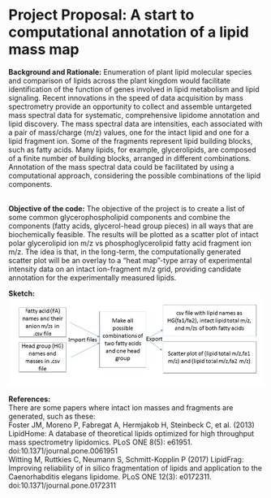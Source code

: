 # **Project Proposal:** A start to computational annotation of a lipid mass map<br/>

**Background and Rationale:** Enumeration of plant lipid molecular species and comparison of lipids across the plant kingdom would facilitate identification of the function of genes involved in lipid metabolism and lipid signaling. Recent innovations in the speed of data acquisition by mass spectrometry provide an opportunity to collect and assemble untargeted mass spectral data for systematic, comprehensive lipidome annotation and lipid discovery. The mass spectral data are intensities, each associated with a pair of mass/charge (m/z) values, one for the intact lipid and one for a lipid fragment ion. Some of the fragments represent lipid building blocks, such as fatty acids. Many lipids, for example, glycerolipids, are composed of a finite number of building blocks, arranged in different combinations. Annotation of the mass spectral data could be facilitated by using a computational approach, considering the possible combinations of the lipid components.  
<br/>

**Objective of the code:** The objective of the project is to create a list of some common glycerophospholipid components and combine the components (fatty acids, glycerol-head group pieces) in all ways that are biochemically feasible. The results will be plotted as a scatter plot of intact polar glycerolipid ion m/z vs phosphoglycerolipid fatty acid fragment ion m/z.  The idea is that, in the long-term, the computationally generated scatter plot will be an overlay to a “heat map”-type array of experimental intensity data on an intact ion-fragment m/z grid, providing candidate annotation for the experimentally measured lipids.
<br/>

**Sketch:** <br/>
<img src="sketch.jpg" alt="sketch_image" width="1000"/>
<br/>

**References:**<br/>There are some papers where intact ion masses and fragments are generated, such as these:<br/>
Foster JM, Moreno P, Fabregat A, Hermjakob H, Steinbeck C, et al. (2013) LipidHome: A database of theoretical lipids optimized for high throughput mass spectrometry lipidomics. PLoS ONE 8(5): e61951. doi:10.1371/journal.pone.0061951
<br/>
Witting M, Ruttkies C, Neumann S, Schmitt-Kopplin P (2017) LipidFrag: Improving reliability of in silico fragmentation of lipids and application to the Caenorhabditis elegans lipidome. PLoS ONE 12(3): e0172311. doi:10.1371/journal.pone.0172311
